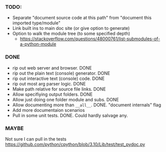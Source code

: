 
### TODO:
- Separate "document source code at this path" from "document this imported type/module"
- Link built ins to main doc site (or give option to generate)
- Option to walk the module tree (to some specified depth)
  - https://stackoverflow.com/questions/48000761/list-submodules-of-a-python-module

### DONE
- rip out web server and browser. DONE
- rip out the plain text (console) generator. DONE
- rip out interactive text (console) code. DONE
- rip out most arg parser logic. DONE
- Make path relative for source file links. DONE
- Allow specifiying output folders. DONE
- Allow just doing one folder module and subs. DONE
- Allow documenting more than `__all__`. DONE. "document internals" flag
- Add more documentaion scenarios
- Pull in some unit tests. DONE. Could hardly salvage any.

### MAYBE
Not sure I can pull in the tests
https://github.com/python/cpython/blob/3.10/Lib/test/test_pydoc.py
